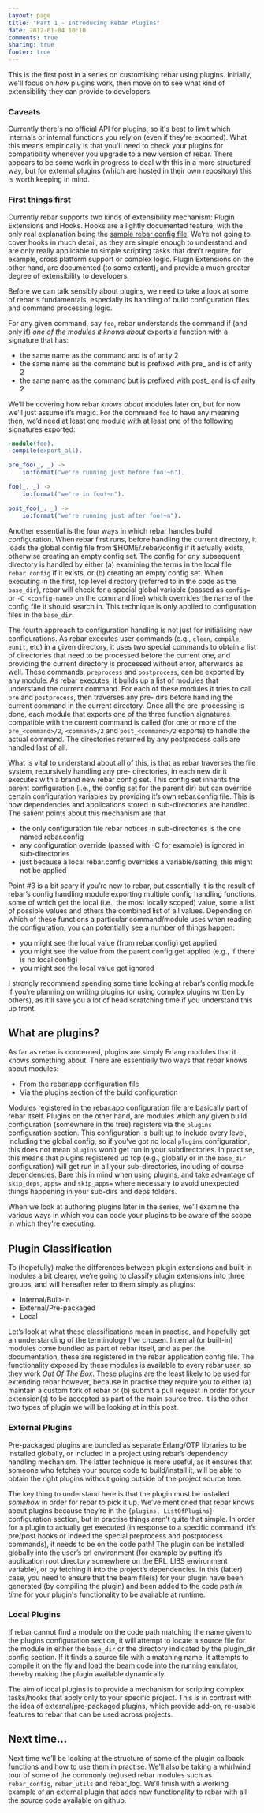 ```yaml
---
layout: page
title: "Part 1 - Introducing Rebar Plugins"
date: 2012-01-04 10:10
comments: true
sharing: true
footer: true
---
```

This is the first post in a series on customising rebar using plugins.
Initially, we'll focus on *how* plugins work, then move on to see what kind
of extensibility they can provide to developers.

### Caveats

Currently there's no official API for plugins, so it's best to limit which
internals or internal functions you rely on (even if they're exported). What
this means empirically is that you'll need to check your plugins for
compatibility whenever you upgrade to a new version of rebar. There appears
to be some work in progress to deal with this in a more structured way, but
for external plugins (which are hosted in their own repository) this is worth
keeping in mind.

### First things first

Currently rebar supports two kinds of extensibility mechanism: Plugin
Extensions and Hooks. Hooks are a lightly documented feature, with the only
real explanation being the [sample rebar config file](https://github.com/basho/rebar/blob/master/rebar.config.sample#L142).
We’re not going to cover hooks in much detail, as they are simple enough to
understand and are only really applicable to simple scripting tasks that don’t
require, for example, cross platform support or complex logic. Plugin
Extensions on the other hand, are documented (to some extent), and
provide a much greater degree of extensibility to developers.

Before we can talk sensibly about plugins, we need to take a look at some of
rebar's fundamentals, especially its handling of build configuration
files and command processing logic.

For any given command, say `foo`, rebar
understands the command if (and only if) *one of the modules it knows about*
exports a function with a signature that has:

- the same name as the command and is of arity 2
- the same name as the command but is prefixed with pre_ and is of arity 2
- the same name as the command but is prefixed with post_ and is of arity 2

We’ll be covering how rebar *knows about* modules later on, but for now we’ll
just assume it’s magic. For the command `foo` to have any meaning then, we’d
need at least one module with at least one of the following signatures
exported:

```erlang
-module(foo).
-compile(export_all).

pre_foo(_, _) ->
	io:format("we're running just before foo!~n").

foo(_, _) ->
	io:format("we're in foo!~n").

post_foo(_, _) ->
	io:format("we're running just after foo!~n").

```

Another essential is the four ways in which rebar handles build configuration.
When rebar first runs, before handling the current directory, it loads the
global config file from $HOME/.rebar/config if it actually exists, otherwise
creating an empty config set. The config for *any* subsequent directory is
handled by either (a) examining the terms in the local file `rebar.config` if
it exists, or (b) creating an empty config set.
When executing in the first, top level directory (referred to in the code as
the `base_dir`), rebar will check for a special global variable (passed as
`config=` or `-C <config-name>` on the command line)  which overrides
the name of the config file it should search in. This technique is only applied
to configuration files in the `base_dir`.

The fourth approach to configuration handling is not just for initialising new
configurations. As rebar executes user commands (e.g., `clean`, `compile`,
`eunit`, etc) in a given directory, it uses two special commands to obtain a
list of directories that need to be processed before the current one, and
providing the current directory is processed without error, afterwards as well.
These commands, `preprocess` and `postprocess`, can be exported by any module.
As rebar executes, it builds up a list of modules that understand the current
command. For each of these modules it tries to call `pre` and `postprocess`,
then traverses any pre- dirs before handling the current command in the current
directory. Once all the pre-processing is done, each module that exports one of
the three function signatures compatible with the current command is called
(for one or more of the `pre_<command>/2`, `<command>/2` and
`post_<command>/2` exports) to handle the actual command. The directories
returned by any postprocess calls are handled last of all.

What is vital to understand about all of this, is that as rebar traverses the
file system, recursively handling any pre- directories, in each new dir it
executes with a brand new rebar config set. This config set inherits the parent
configuration (i.e., the config set for the parent dir) but can override
certain configuration variables by providing it’s own rebar.config file. This
is how dependencies and applications stored in sub-directories are handled. The
salient points about this mechanism are that

  - the only configuration file rebar notices in sub-directories is the one named rebar.config
  - any configuration override (passed with -C for example) is ignored in sub-directories
  - just because a local rebar.config overrides a variable/setting, this might not be applied

Point #3 is a bit scary if you’re new to rebar, but essentially it is the
result of rebar’s config handling module exporting multiple config handling
functions, some of which get the local (i.e., the most locally scoped) value,
some a list of possible values and others the combined list of all values.
Depending on which of these functions a particular command/module uses when
reading the configuration, you can potentially see a number of things happen:

  - you might see the local value (from rebar.config) get applied
  - you might see the value from the parent config get applied (e.g., if there is no local config)
  - you might see the local value get ignored

I strongly recommend spending some time looking at rebar’s config module if
you’re planning on writing plugins (or using complex plugins written by
others), as it’ll save you a lot of head scratching time if you understand this
up front.

## What are plugins?

As far as rebar is concerned, plugins are simply Erlang modules that it knows
something about. There are essentially two ways that rebar knows about modules:

  - From the rebar.app configuration file
  - Via the plugins section of the build configuration

Modules registered in the rebar.app configuration file are basically part of
rebar itself. Plugins on the other hand, are modules which any given build
configuration (somewhere in the tree) registers via the `plugins` configuration
section. This configuration is built up to include every level, including the
global config, so if you’ve got no local `plugins` configuration, this does
not mean `plugins` won’t get run in your subdirectories. In practise, this
means that plugins registered up top (e.g., globally or in the `base_dir`
configuration) will get run in all your sub-directories, including of course
dependencies. Bare this in mind when using plugins, and take advantage of
`skip_deps`, `apps=` and `skip_apps=` where necessary to avoid unexpected
things happening in your sub-dirs and deps folders.

When we look at authoring plugins later in the series, we'll examine the
various ways in which you can code your plugins to be aware of the scope in
which they're executing.

## Plugin Classification

To (hopefully) make the differences between plugin extensions and built-in
modules a bit clearer, we’re going to classify plugin extensions into three
groups, and will hereafter refer to them simply as plugins:

  - Internal/Built-in
  - External/Pre-packaged
  - Local

Let’s look at what these classifications mean in practise, and hopefully get an
understanding of the terminology I’ve chosen. Internal (or built-in) modules
come bundled as part of rebar itself, and as per the documentation, these are
registered in the rebar application config file. The functionality exposed by
these modules is available to every rebar user, so they work *Out Of The Box*.
These plugins are the least likely to be used for extending rebar however,
because in practise they require you to either (a) maintain a custom fork of
rebar or (b) submit a pull request in order for your extension(s) to be
accepted as part of the main source tree. It is the other two types of plugin
we will be looking at in this post.

### External Plugins

Pre-packaged plugins are bundled as separate Erlang/OTP libraries to be
installed globally, or included in a project using rebar’s dependency handling
mechanism. The latter technique is more useful, as it ensures that someone who
fetches your source code to build/install it, will be able to obtain the right
plugins without going outside of the project source tree.

The key thing to understand here is that the plugin must be installed *somehow*
in order for rebar to pick it up. We’ve mentioned that rebar knows about
plugins because they’re in the `{plugins, ListOfPlugins}`
configuration section,  but in practise things aren’t quite that simple. In
order for a plugin to actually get executed (in response to a specific command,
it’s pre/post hooks or indeed the special preprocess and postprocess commands),
it needs to be on the code path! The plugin can be installed globally into the
user’s erl environment (for example by putting it’s application root directory
somewhere on the ERL_LIBS environment variable), or by fetching it into the
project’s dependencies. In this (latter) case, you need to ensure that the beam
file(s) for your plugin have been generated (by compiling the plugin) and been
added to the code path *in time* for your plugin's functionality to be
available at runtime.

### Local Plugins

If rebar cannot find a module on the code path matching the name given to the
plugins configuration section, it will attempt to locate a source file for the
module in either the `base_dir` or the directory indicated by the plugin_dir
config section. If it finds a source file with a matching name, it attempts to
compile it on the fly and load the beam code into the running emulator, thereby
making the plugin available dynamically.

The aim of local plugins is to provide a mechanism for scripting complex
tasks/hooks that apply only to your specific project. This is in contrast with
the idea of external/pre-packaged plugins, which provide add-on, re-usable
features to rebar that can be used across projects.

## Next time…

Next time we’ll be looking at the structure of some of the plugin callback
functions and how to use them in practise. We’ll also be taking a whirlwind
tour of some of the commonly (re)used rebar modules such as `rebar_config`,
`rebar_utils` and rebar_log. We’ll finish with a working example
of an external plugin that adds new functionality to rebar with all the source
code available on github.
